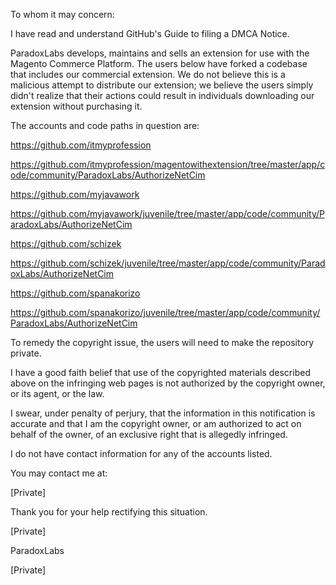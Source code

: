 To whom it may concern:

I have read and understand GitHub's Guide to filing a DMCA Notice.

ParadoxLabs develops, maintains and sells an extension for use with the
Magento Commerce Platform. The users below have forked a codebase that
includes our commercial extension. We do not believe this is a malicious
attempt to distribute our extension; we believe the users simply didn't
realize that their actions could result in individuals downloading our
extension without purchasing it.

The accounts and code paths in question are:

https://github.com/itmyprofession

https://github.com/itmyprofession/magentowithextension/tree/master/app/code/community/ParadoxLabs/AuthorizeNetCim

https://github.com/myjavawork

https://github.com/myjavawork/juvenile/tree/master/app/code/community/ParadoxLabs/AuthorizeNetCim

https://github.com/schizek

https://github.com/schizek/juvenile/tree/master/app/code/community/ParadoxLabs/AuthorizeNetCim

https://github.com/spanakorizo

https://github.com/spanakorizo/juvenile/tree/master/app/code/community/ParadoxLabs/AuthorizeNetCim

To remedy the copyright issue, the users will need to make the repository
private.

I have a good faith belief that use of the copyrighted materials described
above on the infringing web pages is not authorized by the copyright owner,
or its agent, or the law.

I swear, under penalty of perjury, that the information in this notification
is accurate and that I am the copyright owner, or am authorized to act on
behalf of the owner, of an exclusive right that is allegedly infringed.

I do not have contact information for any of the accounts listed.

You may contact me at:

[Private]

Thank you for your help rectifying this situation.

[Private]

ParadoxLabs

[Private]

